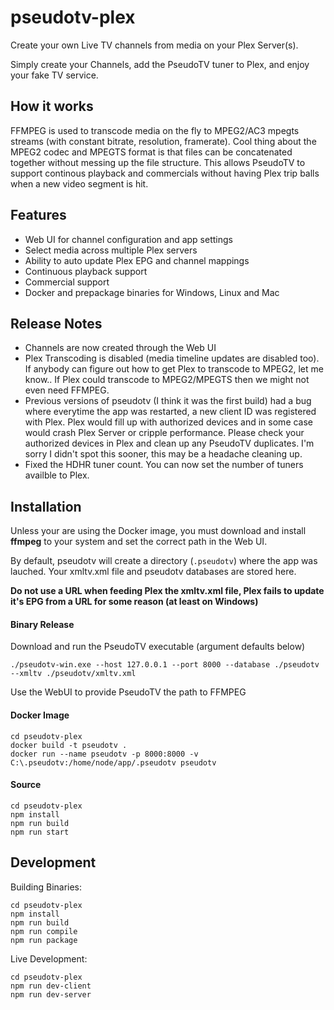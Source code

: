 # pseudotv-plex

Create your own Live TV channels from media on your Plex Server(s).

Simply create your Channels, add the PseudoTV tuner to Plex, and enjoy your fake TV service.

## How it works

FFMPEG is used to transcode media on the fly to MPEG2/AC3 mpegts streams (with constant bitrate, resolution, framerate). Cool thing about the MPEG2 codec and MPEGTS format is that files can be concatenated together without messing up the file structure. This allows PseudoTV to support continous playback and commercials without having Plex trip balls when a new video segment is hit.

## Features

- Web UI for channel configuration and app settings
- Select media across multiple Plex servers
- Ability to auto update Plex EPG and channel mappings
- Continuous playback support
- Commercial support
- Docker and prepackage binaries for Windows, Linux and Mac

## Release Notes
- Channels are now created through the Web UI
- Plex Transcoding is disabled (media timeline updates are disabled too). If anybody can figure out how to get Plex to transcode to MPEG2, let me know.. If Plex could transcode to MPEG2/MPEGTS then we might not even need FFMPEG.
- Previous versions of pseudotv (I think it was the first build) had a bug where everytime the app was restarted, a new client ID was registered with Plex. Plex would fill up with authorized devices and in some case would crash Plex Server or cripple performance. Please check your authorized devices in Plex and clean up any PseudoTV duplicates. I'm sorry I didn't spot this sooner, this may be a headache cleaning up.
- Fixed the HDHR tuner count. You can now set the number of tuners availble to Plex.

## Installation

Unless your are using the Docker image, you must download and install **ffmpeg** to your system and set the correct path in the Web UI.

By default, pseudotv will create a directory (`.pseudotv`) where the app was lauched. Your xmltv.xml file and pseudotv databases are stored here.

**Do not use a URL when feeding Plex the xmltv.xml file, Plex fails to update it's EPG from a URL for some reason (at least on Windows)**

#### Binary Release
Download and run the PseudoTV executable (argument defaults below)
```
./pseudotv-win.exe --host 127.0.0.1 --port 8000 --database ./pseudotv --xmltv ./pseudotv/xmltv.xml
```
Use the WebUI to provide PseudoTV the path to FFMPEG

#### Docker Image
```
cd pseudotv-plex
docker build -t pseudotv .
docker run --name pseudotv -p 8000:8000 -v C:\.pseudotv:/home/node/app/.pseudotv pseudotv 
```

#### Source
```
cd pseudotv-plex
npm install
npm run build
npm run start
```



## Development
Building Binaries:
```
cd pseudotv-plex
npm install
npm run build
npm run compile
npm run package
```

Live Development:
```
cd pseudotv-plex
npm run dev-client
npm run dev-server
```